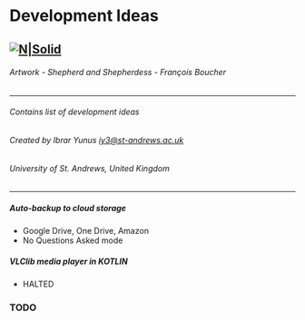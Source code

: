 # Development Ideas

[![N|Solid](http://i.imgur.com/oiDNzHK.jpg)  ](https://www.youtube.com/watch?v=QwqmJilXxJY) 
----
###### Artwork - Shepherd and Shepherdess - François Boucher

----
###### Contains list of development ideas
###### Created by Ibrar Yunus <iy3@st-andrews.ac.uk>
###### University of St. Andrews, United Kingdom
---
#####  Auto-backup to cloud storage
- Google Drive, One Drive, Amazon 
- No Questions Asked mode

##### VLClib media player in KOTLIN
- HALTED
### TODO
